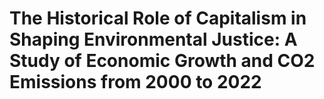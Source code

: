 # The Historical Role of Capitalism in Shaping Environmental Justice: A Study of Economic Growth and CO2 Emissions from 2000 to 2022
